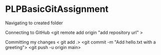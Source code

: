 # PLPBasicGitAssignment

Navigating to created folder
<cd PLPBasicGitAssignment>
<git init>

Connecting to GitHub
<git remote add origin "add repository url" >

 Committing my changes
 < git add .>
  <git commit -m "Add hello.txt with a greeting">
  <git push -u origin main>

  